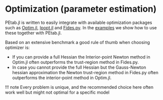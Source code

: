 # Optimization (parameter estimation)

PEtab.jl is written to easily integrate with available optimization packages such as [Optim.jl](https://github.com/JuliaNLSolvers/Optim.jl), [Ipopt.jl](https://github.com/jump-dev/Ipopt.jl) and [Fides.py](https://github.com/fides-dev/fides). In the [examples](https://github.com/sebapersson/PEtab.jl/tree/main/examples) we show how to use these together with PEtab.jl.

Based on an extensive benchmark a good rule of thumb when choosing optimizer is:

* If you can provide a full Hessian the Interior-point Newton method in Optim.jl often outperforms the trust-region method in Fides.py.
* In case you cannot provide the full Hessian but the Gauss-Newton hessian approximation the Newton trust-region method in Fides.py often outperforms the interior-point method in Optim.jl.

!!! note
    Every problem is unique, and the recommended choice here often work well but might not optimal for a specific model

